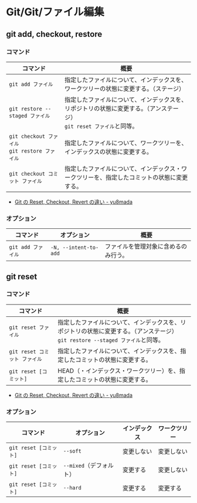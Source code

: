 # Git/Git/ファイル編集

## git add, checkout, restore

### コマンド

| コマンド                                            | 概要                                                         |
| --------------------------------------------------- | ------------------------------------------------------------ |
| `git add ファイル`                                  | 指定したファイルについて、インデックスを、ワークツリーの状態に変更する。（ステージ） |
| `git restore --staged ファイル`                     | 指定したファイルについて、インデックスを、リポジトリの状態に変更する。（アンステージ）<br />`git reset ファイル`と同等。 |
| `git checkout ファイル`<br />`git restore ファイル` | 指定したファイルについて、ワークツリーを、インデックスの状態に変更する。 |
| `git checkout コミット ファイル`                    | 指定したファイルについて、インデックス・ワークツリーを、指定したコミットの状態に変更する。 |

- [Git の Reset, Checkout, Revert の違い - yu8mada](https://yu8mada.com/2018/06/01/the-difference-between-reset-checkout-and-revert-in-git/)

### オプション

| コマンド           | オプション            | 概要                                 |
| ------------------ | --------------------- | ------------------------------------ |
| `git add ファイル` | `-N, --intent-to-add` | ファイルを管理対象に含めるのみ行う。 |

## git reset

### コマンド

| コマンド                      | 概要                                                         |
| ----------------------------- | ------------------------------------------------------------ |
| `git reset ファイル`          | 指定したファイルについて、インデックスを、リポジトリの状態に変更する。（アンステージ）<br />`git restore --staged ファイル`と同等。 |
| `git reset コミット ファイル` | 指定したファイルについて、インデックスを、指定したコミットの状態に変更する。 |
| `git reset [コミット]`        | HEAD（・インデックス・ワークツリー）を、指定したコミットの状態に変更する。 |

- [Git の Reset, Checkout, Revert の違い - yu8mada](https://yu8mada.com/2018/06/01/the-difference-between-reset-checkout-and-revert-in-git/)

### オプション

| コマンド               | オプション              | インデックス | ワークツリー |
| ---------------------- | ----------------------- | ------------ | ------------ |
| `git reset [コミット]` | `--soft`                | 変更しない   | 変更しない   |
| `git reset [コミット]` | `--mixed`（デフォルト） | 変更する     | 変更しない   |
| `git reset [コミット]` | `--hard`                | 変更する     | 変更する     |
